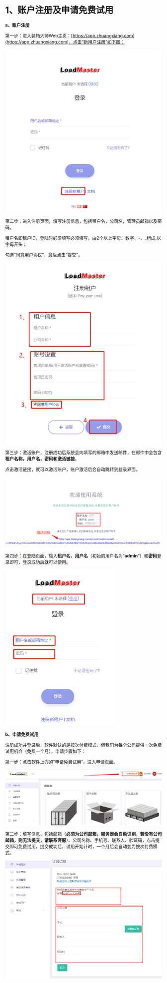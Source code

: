 # 1、账户注册及申请免费试用

**a、账户注册**

第一步：进入装箱大师Web主页：[https://app.zhuangxiang.com](https://app.zhuangxiang.com)，点击“新用户注册”如下图：

![](../.gitbook/assets/image%20%2820%29.png)

第二步：进入注册页面，填写注册信息，包括租户名，公司名，管理员邮箱以及密码。

租户名即租户ID，登陆时必须填写必须填写，由2个以上字母、数字、-、\_组成,以字母开头；

勾选“同意用户协议”，最后点击“提交”。

![](../.gitbook/assets/2A.png)

第三步：激活账户，注册成功后系统会向填写的邮箱中发送邮件，在邮件中会包含**租户名称，用户名，密码和激活链接**。

点击激活链接，就可以激活账户，账户激活后会自动跳转到登录界面。

![](../.gitbook/assets/image%20%2819%29.png)

第四步：在登陆页面，输入**租户名、用户名**（初始的用户名为“**admin**”）和**密码**登录即可，登录成功后就可以使用。

![](../.gitbook/assets/4A.png)

**b、申请免费试用**

注册成功并登录后，软件默认的是按次付费模式，但我们为每个公司提供一次免费试用机会（免费一个月），申请步骤如下：

第一步：点击软件上方的”申请免费试用“，进入申请页面。

![](../.gitbook/assets/wei-xin-jie-tu-20200807104632.png)

第二步：填写信息，包括邮箱（**必须为公司邮箱，服务器会自动识别，若没有公司邮箱，则无法提交，请联系客服**）、公司名称、手机号、联系人、验证码，点击提交即可免费试用，提交成功后，试用开始计时，一个月后会自动变为按次付费模式。

![](../.gitbook/assets/wei-xin-jie-tu-20200807104759.png)





